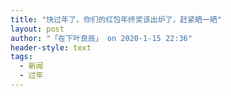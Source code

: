 ```yaml
---
title: "快过年了，你们的红包年终奖该出炉了，赶紧晒一晒"
layout: post
author: "「在下叶良辰」 on 2020-1-15 22:36"
header-style: text
tags:
  - 新闻
  - 过年
---
```


<head></head>
<body>
 <br>
</body>


